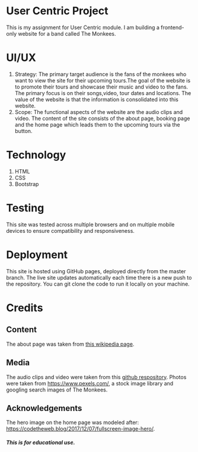 # User Centric Project
This is my assignment for User Centric module. I am building a frontend-only website for a band called The Monkees. 

# UI/UX
1. Strategy: The primary target audience is the fans of the monkees who want to view the site for their upcoming tours.The goal of the website is to promote their tours and showcase their music and video to the fans. The primary focus is on their songs,video, tour dates and locations. The value of the website is that the information is consolidated into this website.
2. Scope: The functional aspects of the website are the audio clips and video. The content of the site consists of the about page, booking page and the home page which leads them to the upcoming tours via the button.

# Technology
1. HTML
2. CSS
3. Bootstrap

# Testing
This site was tested across multiple browsers and on multiple mobile devices to ensure compatibility and responsiveness.

# Deployment
This site is hosted using GitHub pages, deployed directly from the master branch. The live site updates automatically each time there is a new push to the repository. You can git clone the code to run it locally on your machine.

# Credits
## Content
The about page was taken from [this wikipedia page](https://en.wikipedia.org/wiki/The_Monkees).

## Media
The audio clips and video were taken from this [github respository](https://github.com/Code-Institute-Org/project-assets). Photos were taken from  https://www.pexels.com/, a stock image library and googling search images of The Monkees.

## Acknowledgements
The hero image on the home page was modeled after: https://codetheweb.blog/2017/12/07/fullscreen-image-hero/.

##### This is for educational use.